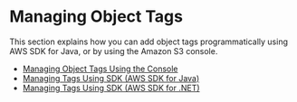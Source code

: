 # Managing Object Tags<a name="tagging-managing"></a>

This section explains how you can add object tags programmatically using AWS SDK for Java, or by using the Amazon S3 console\.


+ [Managing Object Tags Using the Console](tagging-manage-console.md)
+ [Managing Tags Using SDK \(AWS SDK for Java\)](tagging-manage-javasdk.md)
+ [Managing Tags Using SDK \(AWS SDK for \.NET\)](tagging-manage-dotnet.md)